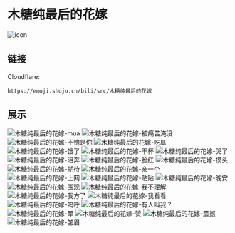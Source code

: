 # 木糖纯最后的花嫁
![icon](https://emoji.shojo.cn/bili/src/木糖纯最后的花嫁/icon.png)
## 链接
Cloudflare:
```
https://emoji.shojo.cn/bili/src/木糖纯最后的花嫁
```
## 展示
![木糖纯最后的花嫁-mua](https://emoji.shojo.cn/bili/src/木糖纯最后的花嫁/木糖纯最后的花嫁-mua.png)
![木糖纯最后的花嫁-被痛苦淹没](https://emoji.shojo.cn/bili/src/木糖纯最后的花嫁/木糖纯最后的花嫁-被痛苦淹没.png)
![木糖纯最后的花嫁-不愧是你](https://emoji.shojo.cn/bili/src/木糖纯最后的花嫁/木糖纯最后的花嫁-不愧是你.png)
![木糖纯最后的花嫁-吃瓜](https://emoji.shojo.cn/bili/src/木糖纯最后的花嫁/木糖纯最后的花嫁-吃瓜.png)
![木糖纯最后的花嫁-饿了](https://emoji.shojo.cn/bili/src/木糖纯最后的花嫁/木糖纯最后的花嫁-饿了.png)
![木糖纯最后的花嫁-干杯](https://emoji.shojo.cn/bili/src/木糖纯最后的花嫁/木糖纯最后的花嫁-干杯.png)
![木糖纯最后的花嫁-哭了](https://emoji.shojo.cn/bili/src/木糖纯最后的花嫁/木糖纯最后的花嫁-哭了.png)
![木糖纯最后的花嫁-泪奔](https://emoji.shojo.cn/bili/src/木糖纯最后的花嫁/木糖纯最后的花嫁-泪奔.png)
![木糖纯最后的花嫁-脸红](https://emoji.shojo.cn/bili/src/木糖纯最后的花嫁/木糖纯最后的花嫁-脸红.png)
![木糖纯最后的花嫁-摸头](https://emoji.shojo.cn/bili/src/木糖纯最后的花嫁/木糖纯最后的花嫁-摸头.png)
![木糖纯最后的花嫁-期待](https://emoji.shojo.cn/bili/src/木糖纯最后的花嫁/木糖纯最后的花嫁-期待.png)
![木糖纯最后的花嫁-亲一个](https://emoji.shojo.cn/bili/src/木糖纯最后的花嫁/木糖纯最后的花嫁-亲一个.png)
![木糖纯最后的花嫁-上网](https://emoji.shojo.cn/bili/src/木糖纯最后的花嫁/木糖纯最后的花嫁-上网.png)
![木糖纯最后的花嫁-贴贴](https://emoji.shojo.cn/bili/src/木糖纯最后的花嫁/木糖纯最后的花嫁-贴贴.png)
![木糖纯最后的花嫁-晚安](https://emoji.shojo.cn/bili/src/木糖纯最后的花嫁/木糖纯最后的花嫁-晚安.png)
![木糖纯最后的花嫁-围观](https://emoji.shojo.cn/bili/src/木糖纯最后的花嫁/木糖纯最后的花嫁-围观.png)
![木糖纯最后的花嫁-我不理解](https://emoji.shojo.cn/bili/src/木糖纯最后的花嫁/木糖纯最后的花嫁-我不理解.png)
![木糖纯最后的花嫁-我方了](https://emoji.shojo.cn/bili/src/木糖纯最后的花嫁/木糖纯最后的花嫁-我方了.png)
![木糖纯最后的花嫁-我看看](https://emoji.shojo.cn/bili/src/木糖纯最后的花嫁/木糖纯最后的花嫁-我看看.png)
![木糖纯最后的花嫁-呜呼](https://emoji.shojo.cn/bili/src/木糖纯最后的花嫁/木糖纯最后的花嫁-呜呼.png)
![木糖纯最后的花嫁-有人叫我？](https://emoji.shojo.cn/bili/src/木糖纯最后的花嫁/木糖纯最后的花嫁-有人叫我？.png)
![木糖纯最后的花嫁-晕](https://emoji.shojo.cn/bili/src/木糖纯最后的花嫁/木糖纯最后的花嫁-晕.png)
![木糖纯最后的花嫁-赞](https://emoji.shojo.cn/bili/src/木糖纯最后的花嫁/木糖纯最后的花嫁-赞.png)
![木糖纯最后的花嫁-震撼](https://emoji.shojo.cn/bili/src/木糖纯最后的花嫁/木糖纯最后的花嫁-震撼.png)
![木糖纯最后的花嫁-皱眉](https://emoji.shojo.cn/bili/src/木糖纯最后的花嫁/木糖纯最后的花嫁-皱眉.png)
